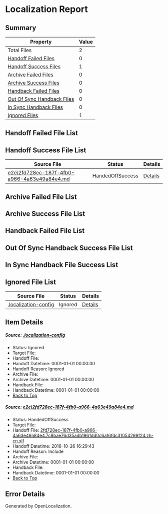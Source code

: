 # <a name='report-top'></a> Localization Report

## Summary
 Property | Value 
 -------- | ----- 
 Total Files | 2
[ Handoff Failed Files ](#handoff-failed-list)| 0
[ Handoff Success Files ](#handoff-success-list)| 1
[ Archive Failed Files ](#archive-failed-list)| 0
[ Archive Success Files ](#archive-success-list)| 0
[ Handback Failed Files ](#handback-failed-list)| 0
[ Out Of Sync Handback Files ](#outofsync-handback-success-list)| 0
[ In Sync Handback Files ](#insync-handback-success-list)| 0
[ Ignored Files ](#ignored-list)| 1

## <a name='handoff-failed-list'></a> Handoff Failed File List

## <a name='handoff-success-list'></a> Handoff Success File List
 Source File | Status | Details 
 ----------- | ------ | ------- 
 [e2e\2fd728ec-187f-4fb0-a966-4a63e49a84e4.md](https://github.com/OpenLocalizationTestOrg/ol-test0/blob/1f872b0ef12b5764fd9a060bd27b02bfd67209b6/e2e/2fd728ec-187f-4fb0-a966-4a63e49a84e4.md) | HandedOffSuccess | [Details](#e469a975fbc1f0e3768156f7c96748978465b2b21)

## <a name='archive-failed-list'></a> Archive Failed File List

## <a name='archive-success-list'></a> Archive Success File List

## <a name='handback-failed-list'></a> Handback Failed File List

## <a name='outofsync-handback-success-list'></a> Out Of Sync Handback Success File List

## <a name='insync-handback-success-list'></a> In Sync Handback File Success List

## <a name='ignored-list'></a> Ignored File List
 Source File | Status | Details 
 ----------- | ------ | ------- 
 [.localization-config](https://github.com/OpenLocalizationTestOrg/ol-test0/blob/1f872b0ef12b5764fd9a060bd27b02bfd67209b6/.localization-config) | Ignored | [Details](#c268a05ecaa7ec85942ed632c29928ee5bd6da8d0)

## Item Details
##### <a name='c268a05ecaa7ec85942ed632c29928ee5bd6da8d0'></a> Source: [.localization-config](https://github.com/OpenLocalizationTestOrg/ol-test0/blob/1f872b0ef12b5764fd9a060bd27b02bfd67209b6/.localization-config)
* Status: Ignored
* Target File: 
* Handoff File: 
* Handoff Datetime: 0001-01-01 00:00:00
* Handoff Reason: Ignored
* Archive File: 
* Archive Datetime: 0001-01-01 00:00:00
* Handback File: 
* Handback Datetime: 0001-01-01 00:00:00
* [Back to Top](#report-top)

##### <a name='e469a975fbc1f0e3768156f7c96748978465b2b21'></a> Source: [e2e\2fd728ec-187f-4fb0-a966-4a63e49a84e4.md](https://github.com/OpenLocalizationTestOrg/ol-test0/blob/1f872b0ef12b5764fd9a060bd27b02bfd67209b6/e2e/2fd728ec-187f-4fb0-a966-4a63e49a84e4.md)
* Status: HandedOffSuccess
* Target File: 
* Handoff File: [2fd728ec-187f-4fb0-a966-4a63e49a84e4.7c8bae76d35adb1961dd0c6a16fdc31054298f24.zh-cn.xlf](https://github.com/OpenLocalizationTestOrg/ol-test0-handoff/blob/4cbe0b8f7b1c2c9d2d9af20338f0d07eac6bab64/ol-handoff/OpenLocalizationTestOrg/ol-test0-zhcn/shujia/ht/2fd728ec-187f-4fb0-a966-4a63e49a84e4.7c8bae76d35adb1961dd0c6a16fdc31054298f24.zh-cn.xlf)
* Handoff Datetime: 2016-10-26 16:29:43
* Handoff Reason: Include
* Archive File: 
* Archive Datetime: 0001-01-01 00:00:00
* Handback File: 
* Handback Datetime: 0001-01-01 00:00:00
* [Back to Top](#report-top)


## Error Details

Generated by OpenLocalization.
